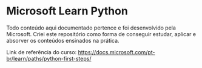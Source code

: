 # Microsoft Learn Python

Todo conteúdo aqui documentado pertence e foi desenvolvido pela Microsoft.
Criei este repositório como forma de conseguir estudar, aplicar e absorver os conteúdos ensinados na prática.

Link de referência do curso: https://docs.microsoft.com/pt-br/learn/paths/python-first-steps/